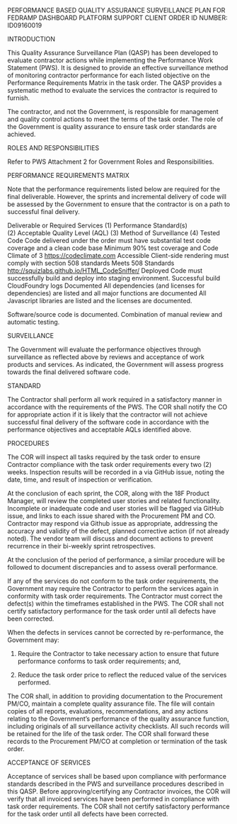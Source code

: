 PERFORMANCE BASED QUALITY ASSURANCE SURVEILLANCE PLAN FOR FEDRAMP DASHBOARD PLATFORM SUPPORT 
CLIENT ORDER ID NUMBER: ID09160019

INTRODUCTION

This Quality Assurance Surveillance Plan (QASP) has been developed to evaluate contractor actions while implementing the Performance Work Statement (PWS). It is designed to provide an effective surveillance method of monitoring contractor performance for each listed objective on the Performance Requirements Matrix in the task order. The QASP provides a systematic method to evaluate the services the contractor is required to furnish.

The contractor, and not the Government, is responsible for management and quality control actions to meet the terms of the task order. The role of the Government is quality assurance to ensure task order standards are achieved.

ROLES AND RESPONSIBILITIES

Refer to PWS Attachment 2 for Government Roles and Responsibilities. 

PERFORMANCE REQUIREMENTS MATRIX

Note that the performance requirements listed below are required for the final deliverable.  However, the sprints and incremental delivery of code will be assessed by the Government to ensure that the contractor is on a path to successful final delivery.

Deliverable or Required Services
 (1)	Performance Standard(s)  
 (2)	Acceptable Quality Level (AQL)
(3)	Method of Surveillance
(4)
Tested Code	Code delivered under the order must have substantial test code coverage and a clean code base	Minimum 90% test coverage and Code Climate of 3	https://codeclimate.com
Accessible	Client-side rendering must comply with section 508 standards	Meets 508 Standards	http://squizlabs.github.io/HTML_CodeSniffer/
Deployed	Code must successfully build and deploy into staging environment.	Successful build	CloudFoundry logs
Documented	All dependencies (and licenses for dependencies) are listed and all major functions are documented	All Javascript libraries are listed and the licenses are documented. 

Software/source code is documented.	Combination of manual review and automatic testing.

SURVEILLANCE

The Government will evaluate the performance objectives through surveillance as reflected above by reviews and acceptance of work products and services.  As indicated, the Government will assess progress towards the final delivered software code.

STANDARD

The Contractor shall perform all work required in a satisfactory manner in accordance with the requirements of the PWS. The COR shall notify the CO for appropriate action if it is likely that the contractor will not achieve successful final delivery of the software code in accordance with the performance objectives and acceptable AQLs identified above. 

PROCEDURES

The COR will inspect all tasks required by the task order to ensure Contractor compliance with the task order requirements every two (2) weeks. Inspection results will be recorded in a via GitHub issue, noting the date, time, and result of inspection or verification.  

At the conclusion of each sprint, the COR, along with the 18F Product Manager, will review the completed user stories and related functionality. Incomplete or inadequate code and user stories will be flagged via GitHub issue, and links to each issue shared with the Procurement PM and CO. Contractor may respond via Github issue as appropriate, addressing the accuracy and validity of the defect, planned corrective action (if not already noted). The vendor team will discuss and document actions to prevent recurrence in their bi-weekly sprint retrospectives.

At the conclusion of the period of performance, a similar procedure will be followed to document discrepancies and to assess overall performance.

If any of the services do not conform to the task order requirements, the Government may require the Contractor to perform the services again in conformity with task order requirements. The Contractor must correct the defect(s) within the timeframes established in the PWS. The COR shall not certify satisfactory performance for the task order until all defects have been corrected.

When the defects in services cannot be corrected by re-performance, the Government may:

1)	Require the Contractor to take necessary action to ensure that future performance conforms to task order requirements; and,

2)	Reduce the task order price to reflect the reduced value of the services performed.

The COR shall, in addition to providing documentation to the Procurement PM/CO, maintain a complete quality assurance file. The file will contain copies of all reports, evaluations, recommendations, and any actions relating to the Government’s performance of the quality assurance function, including originals of all surveillance activity checklists. All such records will be retained for the life of the task order. The COR shall forward these records to the Procurement PM/CO at completion or termination of the task order.

ACCEPTANCE OF SERVICES

Acceptance of services shall be based upon compliance with performance standards described in the PWS and surveillance procedures described in this QASP. Before approving/certifying any Contractor invoices, the COR will verify that all invoiced services have been performed in compliance with task order requirements. The COR shall not certify satisfactory performance for the task order until all defects have been corrected.

